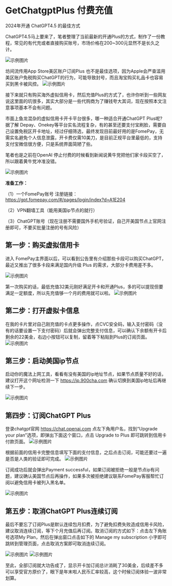 # GetChatgptPlus 付费充值
2024年开通 ChatGPT4.5 的最佳方式

ChatGPT4.5马上要来了，笔者整理了当前最新的开通Plus的方式，制作了一份教程，常见的有代充或者直接购买账号，市场价格在200~300元显然不是长久之计。

![示例图片](https://github.com/walnutsandwich/GetChatGPTplus/blob/main/pics/1.png)

坊间流传用App Store美区账户订阅Plus 也不是最佳选项，因为Apple会严查滥用美区账户免税购买ChatGPT的行为，可能导致封号，而且淘宝购买礼品卡也容易买到黑卡被风控。
![示例图片](https://github.com/walnutsandwich/GetChatGPTplus/blob/main/pics/2.png)


接下来就只有购买海外虚拟信用卡，然后充值Plus的方式了，也许你听到一些网友说这里面的坑很多，其实大部分是一些代购商为了赚钱夸大其词，现在按照本文注意事项基本不会有问题。

市面上鱼龙混杂的虚拟信用卡开卡平台很多，哪一种适合开通ChatGPT Plus呢? 据了解 Depay、Onekey等平台实名流程复杂，有的甚至还要支付宝刷脸，需要自己设置免税区开卡地址，经过仔细筛选，最终发现目前最好用的是FomePay，无需实名避免个人信息泄露，开卡费仅需10美刀，是目前正规平台里最低的，支持支付宝微信很方便，只是系统界面简陋了些。

笔者也是之前在OpenAI 停止付费的时候看到新闻说黄牛党把他们家卡段买空了，所以跟着黄牛党冲准没错。

![示例图片](https://github.com/walnutsandwich/GetChatGPTplus/blob/main/pics/3.png)

**准备工作：**

（1）一个FomePay账号
注册链接：
 https://gpt.fomepay.com/#/pages/login/index?d=A1E204

（2）VPN翻墙工具（能用美国ip节点的就行）

（3）ChatGPT账号（现在注册不需要国外手机号验证，自己开美国节点上官网注册即可，不要买批量注册的号有风险）
## 第一步：购买虚拟信用卡

进入 FomePay主界面以后，可以看到公告里有介绍那些卡段可以购买ChatGPT，最近又推出了很多卡段来满足国内升级 Plus 的需求，大部分卡费用差不多。

![示例图片](https://github.com/walnutsandwich/GetChatGPTplus/blob/main/pics/4.png)

第一次购买的话，最低充值32美元刚好满足开卡和开通Plus，多的可以提现但要满足一定额度，所以先充值够一个月的费用就可以啦。
![示例图片](https://github.com/walnutsandwich/GetChatGPTplus/blob/main/pics/5.png)


## 第二步：打开虚拟卡信息

在我的卡片里对自己刚充值的卡点更多操作，点CVC安全码，输入支付密码（没有的话要设置一下支付密码）后就会弹出完整支付信息，可以确认下余额有开卡后剩余的22美金，右边小按钮可以复制，留着等下粘贴到Plus的订阅页面。
![示例图片](https://github.com/walnutsandwich/GetChatGPTplus/blob/main/pics/6.png)

## 第三步：启动美国ip节点

启动你的魔法上网工具，看看有没有美国的ip地址节点，如果节点质量不好的话，建议打开这个网址检测一下 https://ip.900cha.com 确认切换到美国ip地址后再继续下一步。

![示例图片](https://github.com/walnutsandwich/GetChatGPTplus/blob/main/pics/7.png)

## 第四步：订阅ChatGPT Plus

登录chatgpt官网 https://chat.openai.com 点左下角用户名，找到“Upgrade your plan”选项，即弹出下面这个窗口，点击 Upgrade to Plus 即可跳转到信用卡付款页面。
![示例图片](https://github.com/walnutsandwich/GetChatGPTplus/blob/main/pics/8.png)


根据前面的信用卡完整信息填写下面的支付信息，之后点击订阅，可能还要过一遍是否是人类的验证即可完成。
![示例图片](https://github.com/walnutsandwich/GetChatGPTplus/blob/main/pics/9.png)

订阅成功后就会弹出Payment successful，如果订阅被拒绝一般是节点ip有问题，建议确认美国节点后再操作，如果多次被拒绝建议联系FomePay客服帮忙订阅以避免信用卡被列入黑名单。

![示例图片](https://github.com/walnutsandwich/GetChatGPTplus/blob/main/pics/10.png)

## 第五步：取消ChatGPT Plus连续订阅

最后不要忘了订阅Plus是默认连续包月扣费，为了避免扣费失败造成信用卡风险，建议取消连续订阅，等下个月充值后再订阅。取消订阅的方式如下：点击左下角账号选项My Plan，然后在弹出窗口点击如下的 Manage my subscription 小字即可跳转到管理页面，点击取消方案即可取消连续订阅。

![示例图片](https://github.com/walnutsandwich/GetChatGPTplus/blob/main/pics/11.png)
![示例图片](https://github.com/walnutsandwich/GetChatGPTplus/blob/main/pics/12.png)


至此，全部订阅就大功告成了，显示开卡加订阅总计消耗了30美金，后续差不多可以享受官方原价了，眼下是年末啦人民币汇率较高，这个时候订阅体验一波非常划算。
